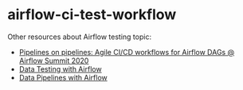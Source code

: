 # airflow-ci-test-workflow


Other resources about Airflow testing topic:
* [Pipelines on pipelines: Agile CI/CD workflows for Airflow DAGs @ Airflow Summit 2020](https://www.youtube.com/watch?v=tY4F9X5l6dg)
* [Data Testing with Airflow](https://github.com/danielvdende/data-testing-with-airflow)
* [Data Pipelines with Airflow](https://github.com/BasPH/data-pipelines-with-apache-airflow/tree/master/chapters/chapter8)
